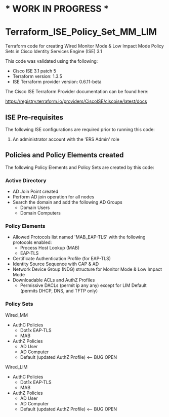 # * WORK IN PROGRESS *

# Terraform_ISE_Policy_Set_MM_LIM
Terraform code for creating Wired Monitor Mode &amp; Low Impact Mode Policy Sets in Cisco Identity Services Engine (ISE) 3.1

This code was validated using the following:
 - Cisco ISE 3.1 patch 5
 - Terraform version: 1.3.5
 - ISE Terraform provider version: 0.6.11-beta
 
The Cisco ISE Terraform Provider documentation can be found here:

https://registry.terraform.io/providers/CiscoISE/ciscoise/latest/docs

## ISE Pre-requisites
The following ISE configurations are required prior to running this code:

1. An administrator account with the 'ERS Admin' role

## Policies and Policy Elements created
The following Policy Elements and Policy Sets are created by this code:

### Active Directory
 - AD Join Point created
 - Perform AD join operation for all nodes
 - Search the domain and add the following AD Groups
   - Domain Users
   - Domain Computers

### Policy Elements

 - Allowed Protocols list named 'MAB_EAP-TLS' with the following protocols enabled:
   - Process Host Lookup (MAB)
   - EAP-TLS
 - Certificate Authentication Profile (for EAP-TLS)
 - Identity Source Sequence with CAP & AD
 - Network Device Group (NDG) structure for Monitor Mode & Low Impact Mode
 - Downloadable ACLs and AuthZ Profiles
   - Permissive DACLs (permit ip any any) except for LIM Default (permits DHCP, DNS, and TFTP only)

### Policy Sets

Wired_MM
 - AuthC Policies
   - Dot1x EAP-TLS
   - MAB
 - AuthZ Policies
   - AD User
   - AD Computer
   - Default (updated AuthZ Profile)  <-- BUG OPEN

Wired_LIM
 - AuthC Policies
   - Dot1x EAP-TLS
   - MAB
 - AuthZ Policies
   - AD User
   - AD Computer
   - Default (updated AuthZ Profile) <-- BUG OPEN
